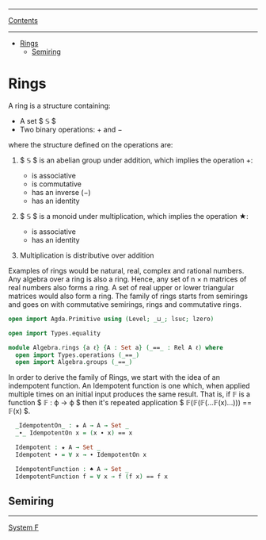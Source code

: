 ****
[Contents](contents.html)

<!-- START doctoc generated TOC please keep comment here to allow auto update -->
<!-- DON'T EDIT THIS SECTION, INSTEAD RE-RUN doctoc TO UPDATE -->
****

- [Rings](#rings)
  - [Semiring](#semiring)

<!-- END doctoc generated TOC please keep comment here to allow auto update -->

# Rings

A ring is a structure containing:

- A set $ 𝕊 $
- Two binary operations: + and −

where the structure defined on the operations are:

1. $ 𝕊 $ is an abelian group under addition, which implies the operation +:
    - is associative
    - is commutative
    - has an inverse (−)
    - has an identity

2. $ 𝕊 $ is a monoid under multiplication, which implies the operation ★:
    - is associative
    - has an identity
3. Multiplication is distributive over addition

Examples of rings would be natural, real, complex and rational numbers. Any algebra over a ring is also a ring. Hence, any set of n × n matrices of real numbers also forms a ring. A set of real upper or lower triangular matrices would also form a ring. The family of rings starts from semirings and goes on with commutative semirings, rings and commutative rings.

```agda
open import Agda.Primitive using (Level; _⊔_; lsuc; lzero)

open import Types.equality

module Algebra.rings {a ℓ} {A : Set a} (_==_ : Rel A ℓ) where
  open import Types.operations (_==_)
  open import Algebra.groups (_==_)
```

In order to derive the family of Rings, we start with the idea of an indempotent function. An Idempotent function is one which, when applied multiple times on an initial input produces the same result. That is, if 𝔽 is a function $ 𝔽 : ϕ → ϕ $ then it's repeated application $ 𝔽(𝔽(𝔽(...𝔽(x)...))) == 𝔽(x) $.

```agda
  _IdempotentOn_ : ★ A → A → Set _
  _∙_ IdempotentOn x = (x ∙ x) == x

  Idempotent : ★ A → Set _
  Idempotent ∙ = ∀ x → ∙ IdempotentOn x

  IdempotentFunction : ♠ A → Set _
  IdempotentFunction f = ∀ x → f (f x) == f x
```

## Semiring




****
[System F](./AppliedTypes.system_f.html)
